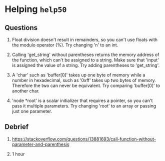 # Helping `help50`

## Questions

1. Float division doesn't result in remainders, so you can't use floats with the modulo operator (%). Try changing 'n' to an int.

2. Calling 'get_string' without parentheses returns the memory address of the function, which can't be assigned to a string.
    Make sure that 'input' is assigned the value of a string. Try adding parentheses to 'get_string'.

3. A 'char' such as 'buffer[0]' takes up one byte of memory while a number in hexadecimal, such as '0xff' takes up two bytes of memory.
    Therefore the two can never be equivalent. Try comparing 'buffer[0]' to another char.

4. 'node *root' is a scalar initializer that requires a pointer, so you can't pass it multiple parameters. Try changing 'root' to
    an array or passing just one parameter.

## Debrief

1. https://stackoverflow.com/questions/13881693/call-function-without-parameter-and-parenthesis

2. 1 hour
